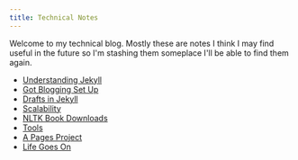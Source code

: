 ```yaml
---
title: Technical Notes
---
```


Welcome to my technical blog. Mostly these are notes I think I may find
useful in the future so I'm stashing them someplace I'll be able to find
them again.

 * [Understanding Jekyll](/techblog/2016-11-21-understanding-jekyll)
 * [Got Blogging Set Up](/techblog/2016-11-23-got-blogging-setup)
 * [Drafts in Jekyll](/techblog/2016-11-24-drafts-in-jekyll)
 * [Scalability](2016-11-24-scalability)
 * [NLTK Book Downloads](2016-12-01-nltk-book-downloads)
 * [Tools](2017-01-06-tools)
 * [A Pages Project](2017-03-02-a-pages-project)
 * [Life Goes On](2017.1219-life-goes-on)
